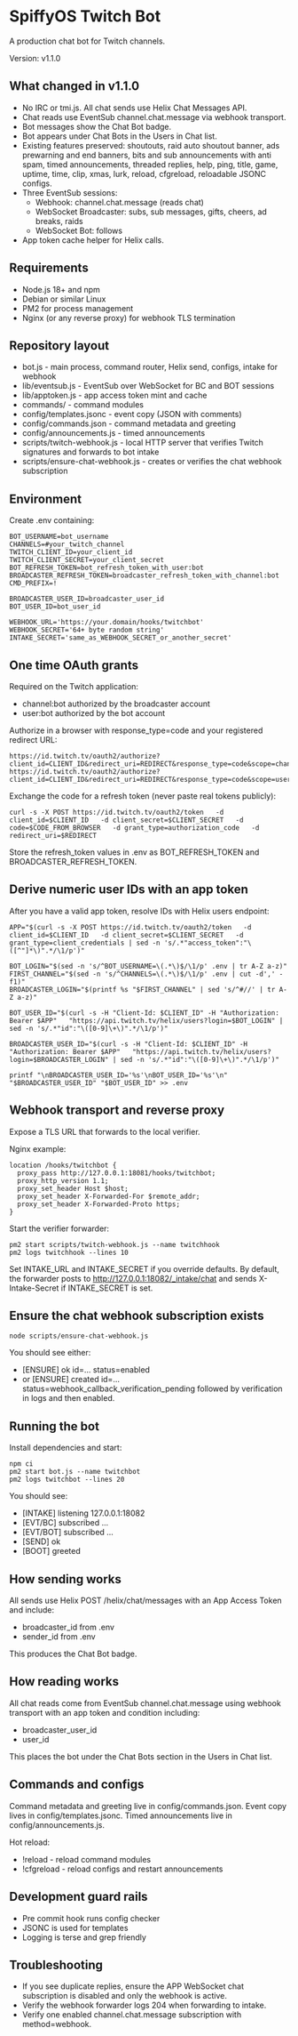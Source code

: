 # SpiffyOS Twitch Bot

A production chat bot for Twitch channels.

Version: v1.1.0

## What changed in v1.1.0

- No IRC or tmi.js. All chat sends use Helix Chat Messages API.
- Chat reads use EventSub channel.chat.message via webhook transport.
- Bot messages show the Chat Bot badge.
- Bot appears under Chat Bots in the Users in Chat list.
- Existing features preserved: shoutouts, raid auto shoutout banner, ads prewarning and end banners, bits and sub announcements with anti spam, timed announcements, threaded replies, help, ping, title, game, uptime, time, clip, xmas, lurk, reload, cfgreload, reloadable JSONC configs.
- Three EventSub sessions:
  - Webhook: channel.chat.message (reads chat)
  - WebSocket Broadcaster: subs, sub messages, gifts, cheers, ad breaks, raids
  - WebSocket Bot: follows
- App token cache helper for Helix calls.

## Requirements

- Node.js 18+ and npm
- Debian or similar Linux
- PM2 for process management
- Nginx (or any reverse proxy) for webhook TLS termination

## Repository layout

- bot.js - main process, command router, Helix send, configs, intake for webhook
- lib/eventsub.js - EventSub over WebSocket for BC and BOT sessions
- lib/apptoken.js - app access token mint and cache
- commands/ - command modules
- config/templates.jsonc - event copy (JSON with comments)
- config/commands.json - command metadata and greeting
- config/announcements.js - timed announcements
- scripts/twitch-webhook.js - local HTTP server that verifies Twitch signatures and forwards to bot intake
- scripts/ensure-chat-webhook.js - creates or verifies the chat webhook subscription

## Environment

Create .env containing:

```
BOT_USERNAME=bot_username
CHANNELS=#your_twitch_channel
TWITCH_CLIENT_ID=your_client_id
TWITCH_CLIENT_SECRET=your_client_secret
BOT_REFRESH_TOKEN=bot_refresh_token_with_user:bot
BROADCASTER_REFRESH_TOKEN=broadcaster_refresh_token_with_channel:bot
CMD_PREFIX=!

BROADCASTER_USER_ID=broadcaster_user_id 
BOT_USER_ID=bot_user_id

WEBHOOK_URL='https://your.domain/hooks/twitchbot'
WEBHOOK_SECRET='64+ byte random string'
INTAKE_SECRET='same_as_WEBHOOK_SECRET_or_another_secret'
```

## One time OAuth grants

Required on the Twitch application:
- channel:bot authorized by the broadcaster account
- user:bot authorized by the bot account

Authorize in a browser with response_type=code and your registered redirect URL:

```
https://id.twitch.tv/oauth2/authorize?client_id=CLIENT_ID&redirect_uri=REDIRECT&response_type=code&scope=channel:bot&force_verify=true
https://id.twitch.tv/oauth2/authorize?client_id=CLIENT_ID&redirect_uri=REDIRECT&response_type=code&scope=user:bot&force_verify=true
```

Exchange the code for a refresh token (never paste real tokens publicly):

```
curl -s -X POST https://id.twitch.tv/oauth2/token   -d client_id=$CLIENT_ID   -d client_secret=$CLIENT_SECRET   -d code=$CODE_FROM_BROWSER   -d grant_type=authorization_code   -d redirect_uri=$REDIRECT
```

Store the refresh_token values in .env as BOT_REFRESH_TOKEN and BROADCASTER_REFRESH_TOKEN.

## Derive numeric user IDs with an app token

After you have a valid app token, resolve IDs with Helix users endpoint:

```
APP="$(curl -s -X POST https://id.twitch.tv/oauth2/token   -d client_id=$CLIENT_ID   -d client_secret=$CLIENT_SECRET   -d grant_type=client_credentials | sed -n 's/.*"access_token":"\([^"]*\)".*/\1/p')"

BOT_LOGIN="$(sed -n 's/^BOT_USERNAME=\(.*\)$/\1/p' .env | tr A-Z a-z)"
FIRST_CHANNEL="$(sed -n 's/^CHANNELS=\(.*\)$/\1/p' .env | cut -d',' -f1)"
BROADCASTER_LOGIN="$(printf %s "$FIRST_CHANNEL" | sed 's/^#//' | tr A-Z a-z)"

BOT_USER_ID="$(curl -s -H "Client-Id: $CLIENT_ID" -H "Authorization: Bearer $APP"   "https://api.twitch.tv/helix/users?login=$BOT_LOGIN" | sed -n 's/.*"id":"\([0-9]\+\)".*/\1/p')"

BROADCASTER_USER_ID="$(curl -s -H "Client-Id: $CLIENT_ID" -H "Authorization: Bearer $APP"   "https://api.twitch.tv/helix/users?login=$BROADCASTER_LOGIN" | sed -n 's/.*"id":"\([0-9]\+\)".*/\1/p')"

printf "\nBROADCASTER_USER_ID='%s'\nBOT_USER_ID='%s'\n" "$BROADCASTER_USER_ID" "$BOT_USER_ID" >> .env
```

## Webhook transport and reverse proxy

Expose a TLS URL that forwards to the local verifier.

Nginx example:

```
location /hooks/twitchbot {
  proxy_pass http://127.0.0.1:18081/hooks/twitchbot;
  proxy_http_version 1.1;
  proxy_set_header Host $host;
  proxy_set_header X-Forwarded-For $remote_addr;
  proxy_set_header X-Forwarded-Proto https;
}
```

Start the verifier forwarder:

```
pm2 start scripts/twitch-webhook.js --name twitchhook
pm2 logs twitchhook --lines 10
```

Set INTAKE_URL and INTAKE_SECRET if you override defaults. By default, the forwarder posts to http://127.0.0.1:18082/_intake/chat and sends X-Intake-Secret if INTAKE_SECRET is set.

## Ensure the chat webhook subscription exists

```
node scripts/ensure-chat-webhook.js
```

You should see either:
- [ENSURE] ok id=... status=enabled
- or [ENSURE] created id=... status=webhook_callback_verification_pending followed by verification in logs and then enabled.

## Running the bot

Install dependencies and start:

```
npm ci
pm2 start bot.js --name twitchbot
pm2 logs twitchbot --lines 20
```

You should see:
- [INTAKE] listening 127.0.0.1:18082
- [EVT/BC] subscribed ...
- [EVT/BOT] subscribed ...
- [SEND] ok
- [BOOT] greeted

## How sending works

All sends use Helix POST /helix/chat/messages with an App Access Token and include:
- broadcaster_id from .env
- sender_id from .env

This produces the Chat Bot badge.

## How reading works

All chat reads come from EventSub channel.chat.message using webhook transport with an app token and condition including:
- broadcaster_user_id
- user_id

This places the bot under the Chat Bots section in the Users in Chat list.

## Commands and configs

Command metadata and greeting live in config/commands.json. Event copy lives in config/templates.jsonc. Timed announcements live in config/announcements.js.

Hot reload:
- !reload - reload command modules
- !cfgreload - reload configs and restart announcements

## Development guard rails

- Pre commit hook runs config checker
- JSONC is used for templates
- Logging is terse and grep friendly

## Troubleshooting

- If you see duplicate replies, ensure the APP WebSocket chat subscription is disabled and only the webhook is active.
- Verify the webhook forwarder logs 204 when forwarding to intake.
- Verify one enabled channel.chat.message subscription with method=webhook.

